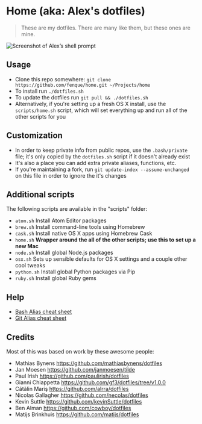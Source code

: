 # Home (aka: Alex's dotfiles)

> These are my dotfiles. There are many like them, but these ones are mine.

![Screenshot of Alex’s shell prompt](http://i.imgur.com/MTLif8c.jpg)

## Usage

* Clone this repo somewhere: `git clone https://github.com/fenque/home.git ~/Projects/home`
* To install run `./dotfiles.sh`
* To update the dotfiles run `git pull && ./dotfiles.sh`
* Alternatively, if you're setting up a fresh OS X install, use the `scripts/home.sh` script, which will set everything up and run all of the other scripts for you

## Customization

* In order to keep private info from public repos, use the `.bash/private` file; it's only copied by the `dotfiles.sh` script if it doesn't already exist
* It's also a place you can add extra private aliases, functions, etc.
* If you're maintaining a fork, run `git update-index --assume-unchanged` on this file in order to ignore the it's changes

## Additional scripts

The following scripts are available in the "scripts" folder:

* `atom.sh` Install Atom Editor packages
* `brew.sh` Install command-line tools using Homebrew
* `cask.sh` Install native OS X apps using Homebrew Cask
* `home.sh` __Wrapper around the all of the other scripts; use this to set up a new Mac__
* `node.sh` Install global Node.js packages
* `osx.sh` Sets up sensible defaults for OS X settings and a couple other cool tweaks
* `python.sh` Install global Python packages via Pip
* `ruby.sh` Install global Ruby gems

## Help

* [Bash Alias cheat sheet](BASH.md)
* [Git Alias cheat sheet](GIT.md)

## Credits

Most of this was based on work by these awesome people:

* Mathias Bynens https://github.com/mathiasbynens/dotfiles
* Jan Moesen https://github.com/janmoesen/tilde
* Paul Irish https://github.com/paulirish/dotfiles
* Gianni Chiappetta https://github.com/gf3/dotfiles/tree/v1.0.0
* Cãtãlin Mariş  https://github.com/alrra/dotfiles
* Nicolas Gallagher  https://github.com/necolas/dotfiles
* Kevin Suttle https://github.com/kevinSuttle/dotfiles
* Ben Alman  https://github.com/cowboy/dotfiles
* Matijs Brinkhuis  https://github.com/matijs/dotfiles
